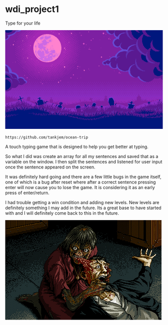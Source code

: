 # wdi_project1
Type for your life

![](resources/zombiegrave.jpg?raw=true)

`https://github.com/tankjem/ocean-trip`
 
 A touch typing game that is designed to help you get better at typing. 
 
 So what I did was create an array for all my sentences and saved that as a variable on the window. I then split the sentences and listened for user input once the sentence appeared on the screen.
 
 It was definitely hard going and there are a few little bugs in the game itself, one of which is a bug after reset where after a correct sentence pressing enter will now cause you to lose the game. It is considering it as an early press of enter/return. 
 
 I had trouble getting a win condition and adding new levels. New levels are definitely something I may add in the future. Its a great base to have started with and I will definitely come back to this in the future.
 
 ![](resources/zombieEating.gif?raw=true)
 